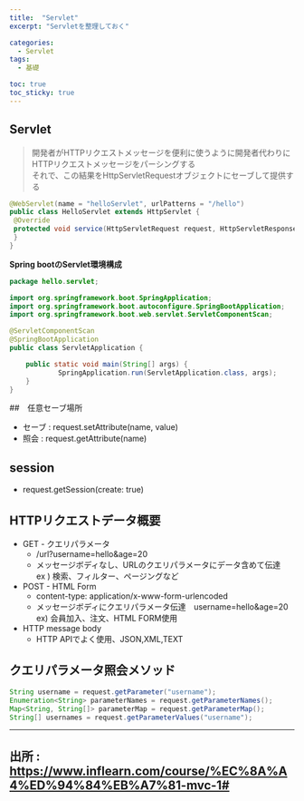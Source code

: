 ```yaml
---
title:  "Servlet"
excerpt: "Servletを整理しておく"

categories:
  - Servlet
tags:
  - 基礎

toc: true
toc_sticky: true
---
```


## Servlet
>開発者がHTTPリクエストメッセージを便利に使うように開発者代わりにHTTPリクエストメッセージをパーシングする<br>それで、この結果をHttpServletRequestオブジェクトにセーブして提供する

```java
@WebServlet(name = "helloServlet", urlPatterns = "/hello") 
public class HelloServlet extends HttpServlet { 
 @Override 
 protected void service(HttpServletRequest request, HttpServletResponse response){ 
 } 
}
```

**Spring bootのServlet環境構成**

```java
package hello.servlet;

import org.springframework.boot.SpringApplication;
import org.springframework.boot.autoconfigure.SpringBootApplication;
import org.springframework.boot.web.servlet.ServletComponentScan;

@ServletComponentScan 
@SpringBootApplication
public class ServletApplication {

	public static void main(String[] args) {
			SpringApplication.run(ServletApplication.class, args);
	}
}
```


##　任意セーブ場所

  - セーブ : request.setAttribute(name, value)
  - 照会 : request.getAttribute(name)

## session
  - request.getSession(create: true)

## HTTPリクエストデータ概要
  - GET - クエリパラメータ
    - /url?username=hello&age=20
    - メッセージボディなし、URLのクエリパラメータにデータ含めて伝達  
    ex ) 検索、フィルター、ページングなど
  - POST - HTML Form
    - content-type: application/x-www-form-urlencoded
    - メッセージボディにクエリパラメータ伝達　username=hello&age=20  
    ex) 会員加入、注文、HTML FORM使用
  - HTTP message body
    - HTTP APIでよく使用、JSON,XML,TEXT

## クエリパラメータ照会メソッド

```java
String username = request.getParameter("username");
Enumeration<String> parameterNames = request.getParameterNames();
Map<String, String[]> parameterMap = request.getParameterMap(); 
String[] usernames = request.getParameterValues("username"); 
```

---
出所 : 
<https://www.inflearn.com/course/%EC%8A%A4%ED%94%84%EB%A7%81-mvc-1#>
---